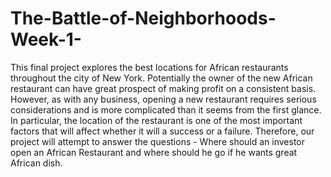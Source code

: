 # The-Battle-of-Neighborhoods-Week-1-
This final project explores the best locations for African restaurants throughout the city of New York. Potentially the owner of the new African restaurant can have great prospect of making profit on a consistent basis. However, as with any business, opening a new restaurant requires serious considerations and is more complicated than it seems from the first glance. In particular, the location of the restaurant is one of the most important factors that will affect whether it will a success or a failure. Therefore, our project will attempt to answer the questions - Where should an investor open an African Restaurant and where should he go if he wants great African dish.

